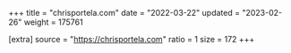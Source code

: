 +++
title = "chrisportela.com"
date = "2022-03-22"
updated = "2023-02-26"
weight = 175761

[extra]
source = "https://chrisportela.com"
ratio = 1
size = 172
+++
